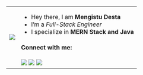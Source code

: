 

<table>
  <tr>
    <td><img src="https://c.tenor.com/GN73MKBawZYAAAAi/busy-cute.gif"></td>
    <td>
      <ul>
        <li>Hey there, I am <strong>Mengistu Desta</strong></li>
        <li>I’m a <em>Full-Stack Engineer</em></li>
        <li> I specialize in <strong>MERN Stack and Java</strong></li>
      </ul>
      <h4>Connect with me:</h4>
      <a href="mailto:mengistudesta05@gmail.com"><img src="https://img.icons8.com/dusk/40/000000/new-post.png"/></a>
      <a href="https://github.com/newNinja12345"><img src="https://img.icons8.com/dusk/40/000000/internet--v1.png"/></a>
      <a href="https://www.linkedin.com/in/mengistudesta/"><img src="https://img.icons8.com/dusk/40/000000/linkedin.png"/></a>
    </td>
  </tr>
</table>
